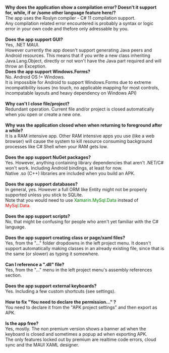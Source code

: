 <b>Why does the application show a compilation error? Doesn't it support for, while, if or /some other language feature here/?</b><br/>
The app uses the Roslyn compiler - C# 11 compilation support.<br/>
Any compilation related error encountered is probably a syntax or logic error in your own code and thefore only adressable by you.<br/>
<br/>
<b>Does the app support GUI?</b><br/>
Yes, .NET MAUI.<br/> However currently the app doesn't support generating Java peers and Android resources. This means that if you write a new class inheriting Java.Lang.Object, directly or not won't have the Java part required and will throw an Exception.
<br/>
<b>Does the app support Windows.Forms?</b><br/>
No. Android OS != Windows.<br/>
It is impossible for Android to support Windows.Forms due to extreme incompatibility issues (no touch, no applicable mapping for most controls, incompatable layouts and heavy dependency on Windows API)<br/>
<br/>
<b>Why can't I close file/project?</b><br/>
Redundant operation. Current file and/or project is closed automatically when you open or create a new one.<br/>
<br/>
<b>Why was the application closed when when returning to foreground after a while?</b><br/>
It is a RAM intensive app. Other RAM intensive apps you use (like a web browser) will cause the system to kill resource consuming background processes like C# Shell when your RAM gets low.<br/>
<br/>
<b>Does the app support NuGet packages?</b><br/>
Yes. However, anything containing library dependencies that aren't .NET/C# won't work. Including Android bindings, at least for now.<br/>
Native .so (C++) libraries are included when you build an APK.<br/>
<br/>
<b>Does the app support databases?</b><br/>
In general, yes. However a full ORM like Entity might not be properly supported unless you stick to SQLite.<br/>
Note that you would need to use <font color='green'>Xamarin.MySql.Data</font> instead of <font color='red'>MySql.Data</font>.<br/>
<br/>
<b>Does the app support scripts?</b><br/>
No, that might be confusing for people who aren't yet familiar with the C# language.<br/>
<br/>
<b>Does the app support creating class or page/xaml files?</b><br/>
Yes, from the "..." folder dropdowns in the left project menu. It doesn't support automatically making classes in an already existing file, since that is the same (or slower) as typing it somewhere.<br/>
<br/>
<b>Can I reference a ".dll" file?</b><br/>
Yes, from the "..." menu in the left project menu's assembly references section.<br/>
<br/>
<b>Does the app support external keyboards?</b><br/>
Yes. Including a few custom shortcuts (see settings).<br/>
<br/>
<b>How to fix "You need to declare the permission..." ?</b><br/>
You need to declare it from the "APK project settings" and then export as APK.<br/>
<br/>
<b>Is the app free?</b><br/>
Yes, mostly. The non premium version shows a banner ad when the keyboard is closed and sometimes a popup ad when exporting APK.<br/>
The only features locked out by premium are realtime code errors, cloud sync and the MAUI XAML designer.<br/>

